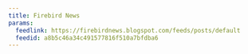 ```yaml
---
title: Firebird News
params:
  feedlink: https://firebirdnews.blogspot.com/feeds/posts/default
  feedid: a8b5c46a34c491577816f510a7bfdba6
---
```

